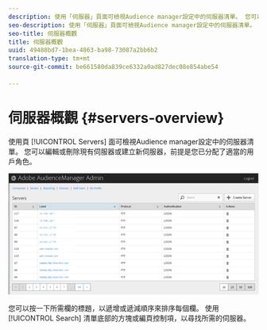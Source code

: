 ```yaml
---
description: 使用「伺服器」頁面可檢視Audience manager設定中的伺服器清單。 您可以編輯或刪除現有伺服器或建立新伺服器，前提是您已分配了適當的用戶角色。
seo-description: 使用「伺服器」頁面可檢視Audience manager設定中的伺服器清單。 您可以編輯或刪除現有伺服器或建立新伺服器，前提是您已分配了適當的用戶角色。
seo-title: 伺服器概觀
title: 伺服器概觀
uuid: 49488bd7-1bea-4863-ba98-73087a2bb6b2
translation-type: tm+mt
source-git-commit: be661580da839ce6332a0ad827dec08e854abe54

---
```



# 伺服器概觀 {#servers-overview}

使用頁 [!UICONTROL Servers] 面可檢視Audience manager設定中的伺服器清單。 您可以編輯或刪除現有伺服器或建立新伺服器，前提是您已分配了適當的用戶角色。

<!-- c_servers.xml -->

![](assets/servers.png)

您可以按一下所需欄的標題，以遞增或遞減順序來排序每個欄。 使用 [!UICONTROL Search] 清單底部的方塊或編頁控制項，以尋找所需的伺服器。
